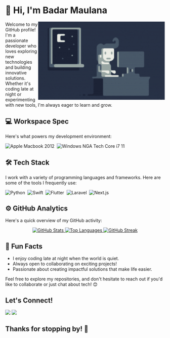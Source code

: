 # 👋 Hi, I'm Badar Maulana
<img alt="Night Coding" src="https://raw.githubusercontent.com/AVS1508/AVS1508/master/assets/Night-Coding.gif" align="right" width="400"/> 
Welcome to my GitHub profile! I'm a passionate developer who loves exploring new technologies and building innovative solutions. Whether it's coding late at night or experimenting with new tools, I'm always eager to learn and grow.

## 💻 Workspace Spec
Here's what powers my development environment:
<p>
  <img src="https://img.shields.io/badge/Apple-MacBook_Pro_2012-05122A?style=flat&logo=apple&logoColor=88E0EF" alt="Apple Macbook 2012"/>&nbsp;
  <img src="https://img.shields.io/badge/Windows-NGA_Tech_Core_i7_11-05122A?style=flat&logo=windows&logoColor=88E0EF" alt="Windows NGA Tech Core i7 11"/>&nbsp;
</p>

## 🛠 Tech Stack
I work with a variety of programming languages and frameworks. Here are some of the tools I frequently use:
<p>
  <img src="https://img.shields.io/badge/-Python-05122A?style=flat&logo=python" alt="Python" />&nbsp;
  <img src="https://img.shields.io/badge/Swift-05122A?flat&logo=swift&logoColor=D06224" alt="Swift" />&nbsp;
  <img src="https://img.shields.io/badge/Flutter-05122A?style=flat&logo=flutter&logoColor=94B3FD" alt="Flutter" />&nbsp;
  <img src="https://img.shields.io/badge/Laravel-05122A?style=flat&logo=laravel&logoColor=FF2D20" alt="Laravel" />&nbsp;
  <img src="https://img.shields.io/badge/Next.js-05122A?style=flat&logo=next.js&logoColor=FFFFFF" alt="Next.js" />
</p>

## ⚙️ GitHub Analytics
Here's a quick overview of my GitHub activity:
<p align="center">
  <a href="https://github.com/badadarr">
    <img height="150em" src="https://github-readme-stats.vercel.app/api?username=badadarr&show_icons=true&theme=algolia&include_all_commits=true&count_private=true" alt="GitHub Stats" />
    <img height="150em" src="https://github-readme-stats-eight-theta.vercel.app/api/top-langs/?username=badadarr&layout=compact&langs_count=8&theme=algolia" alt="Top Languages" />
    <img height="150em" src="https://streak-stats.demolab.com/?user=badadarr" alt="GitHub Streak" />
  </a>
</p>

## 🌟 Fun Facts
* I enjoy coding late at night when the world is quiet.
* Always open to collaborating on exciting projects!
* Passionate about creating impactful solutions that make life easier.

Feel free to explore my repositories, and don't hesitate to reach out if you'd like to collaborate or just chat about tech! 😊

## Let's Connect!
<p>
  <a href="https://linkedin.com/in/badadarrs"><img src="https://img.shields.io/badge/-LinkedIn-0077B5?style=flat&logo=Linkedin&logoColor=white"/></a>
  <a href="https://www.instagram.com/mbadarre/"><img src="https://img.shields.io/badge/-Instagram-E4405F?style=flat&logo=Instagram&logoColor=white"/></a>
</p>

## Thanks for stopping by! 🚀
